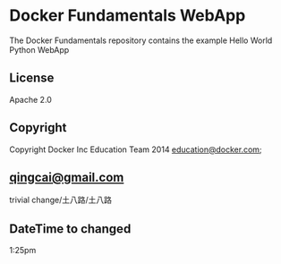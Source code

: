 Docker Fundamentals WebApp
==========================

The Docker Fundamentals repository contains the example Hello World Python WebApp

## License

Apache 2.0

## Copyright

Copyright Docker Inc Education Team 2014 <education@docker.com>;
## <qingcai@gmail.com>


trivial change/土八路/土八路 
## DateTime to changed
1:25pm
